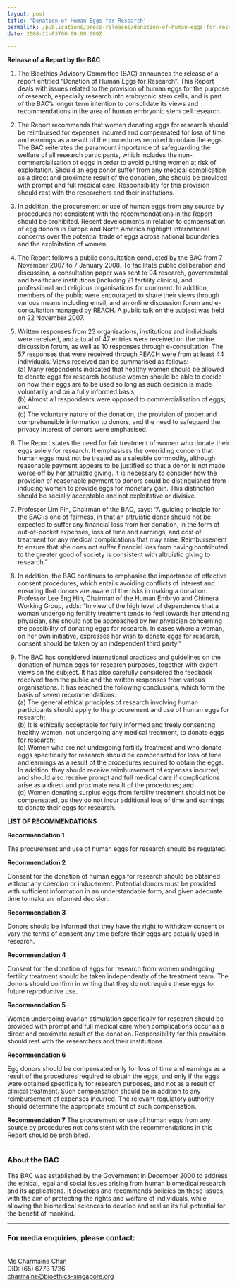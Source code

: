 ```yaml
---
layout: post
title: 'Donation of Human Eggs for Research'
permalink: /publications/press-releases/donation-of-human-eggs-for-research/
date: 2008-11-03T00:00:00.000Z

---
```



**Release of a Report by the BAC**

1. The Bioethics Advisory Committee (BAC) announces the release of a report entitled “Donation of Human Eggs for Research”. This Report deals with issues related to the provision of human eggs for the purpose of research, especially research into embryonic stem cells, and is part of the BAC’s longer term intention to consolidate its views and recommendations in the area of human embryonic stem cell research.

2. The Report recommends that women donating eggs for research should be reimbursed for expenses incurred and compensated for loss of time and earnings as a result of the procedures required to obtain the eggs. The BAC reiterates the paramount importance of safeguarding the welfare of all research participants, which includes the non-commercialisation of eggs in order to avoid putting women at risk of exploitation. Should an egg donor suffer from any medical complication as a direct and proximate result of the donation, she should be provided with prompt and full medical care. Responsibility for this provision should rest with the researchers and their institutions.

3. In addition, the procurement or use of human eggs from any source by procedures not consistent with the recommendations in the Report should be prohibited. Recent developments in relation to compensation of egg donors in Europe and North America highlight international concerns over the potential trade of eggs across national boundaries and the exploitation of women.

4. The Report follows a public consultation conducted by the BAC from 7 November 2007 to 7 January 2008. To facilitate public deliberation and discussion, a consultation paper was sent to 94 research, governmental and healthcare institutions (including 21 fertility clinics), and professional and religious organisations for comment. In addition, members of the public were encouraged to share their views through various means including email, and an online discussion forum and e-consultation managed by REACH. A public talk on the subject was held on 22 November 2007. 

5. Written responses from 23 organisations, institutions and individuals were received, and a total of 47 entries were received on the online discussion forum, as well as 10 responses through e-consultation. The 57 responses that were received through REACH were from at least 44 individuals. Views received can be summarised as follows:
<br>(a) Many respondents indicated that healthy women should be allowed to donate eggs for research because women should be able to decide on how their eggs are to be used so long as such decision is made voluntarily and on a fully informed basis;
<br>(b) Almost all respondents were opposed to commercialisation of eggs; and
<br>(c) The voluntary nature of the donation, the provision of proper and comprehensible information to donors, and the need to safeguard the privacy interest of donors were emphasised.

6. The Report states the need for fair treatment of women who donate their eggs solely for research. It emphasises the overriding concern that human eggs must not be treated as a saleable commodity, although reasonable payment appears to be justified so that a donor is not made worse off by her altruistic giving. It is necessary to consider how the provision of reasonable payment to donors could be distinguished from inducing women to provide eggs for monetary gain. This distinction should be socially acceptable and not exploitative or divisive.

7. Professor Lim Pin, Chairman of the BAC, says: “A guiding principle for the BAC is one of fairness, in that an altruistic donor should not be expected to suffer any financial loss from her donation, in the form of out-of-pocket expenses, loss of time and earnings, and cost of treatment for any medical complications that may arise. Reimbursement to ensure that she does not suffer financial loss from having contributed to the greater good of society is consistent with altruistic giving to research.”
 
8. In addition, the BAC continues to emphasise the importance of effective consent procedures, which entails avoiding conflicts of interest and ensuring that donors are aware of the risks in making a donation. Professor Lee Eng Hin, Chairman of the Human Embryo and Chimera Working Group, adds: “In view of the high level of dependence that a woman undergoing fertility treatment tends to feel towards her attending physician, she should not be approached by her physician concerning the possibility of donating eggs for research. In cases where a woman, on her own initiative, expresses her wish to donate eggs for research, consent should be taken by an independent third party.”

9. The BAC has considered international practices and guidelines on the donation of human eggs for research purposes, together with expert views on the subject. It has also carefully considered the feedback received from the public and the written responses from various organisations. It has reached the following conclusions, which form the basis of seven recommendations:
<br>(a) The general ethical principles of research involving human participants should apply to the procurement and use of human eggs for research;
<br>(b) It is ethically acceptable for fully informed and freely consenting healthy women, not undergoing any medical treatment, to donate eggs for research;
<br>(c) Women who are not undergoing fertility treatment and who donate eggs specifically for research should be compensated for loss of time and earnings as a result of the procedures required to obtain the eggs. In addition, they should receive reimbursement of expenses incurred, and should also receive prompt and full medical care if complications arise as a direct and proximate result of the procedures; and
<br>(d) Women donating surplus eggs from fertility treatment should not be compensated, as they do not incur additional loss of time and earnings to donate their eggs for research.

**LIST OF RECOMMENDATIONS**

**Recommendation 1**

The procurement and use of human eggs for research should be regulated.

**Recommendation 2**

Consent for the donation of human eggs for research should be obtained without any coercion or inducement. Potential donors must be provided with sufficient information in an understandable form, and given adequate time to make an informed decision.

**Recommendation 3**

Donors should be informed that they have the right to withdraw consent or vary the terms of consent any time before their eggs are actually used in research.

**Recommendation 4**

Consent for the donation of eggs for research from women undergoing fertility treatment should be taken independently of the treatment team. The donors should confirm in writing that they do not require these eggs for future reproductive use.

**Recommendation 5**

Women undergoing ovarian stimulation specifically for research should be provided with prompt and full medical care when complications occur as a direct and proximate result of the donation. Responsibility for this provision should rest with the researchers and their institutions.

**Recommendation 6**

Egg donors should be compensated only for loss of time and earnings as a result of the procedures required to obtain the eggs, and only if the eggs were obtained specifically for research purposes, and not as a result of clinical treatment. Such compensation should be in addition to any reimbursement of expenses incurred. The relevant regulatory authority should determine the appropriate amount of such compensation.

**Recommendation 7**
The procurement or use of human eggs from any source by procedures not consistent with the recommendations in this Report should be prohibited.

---

### **About the BAC**

The BAC was established by the Government in December 2000 to address the ethical, legal and social issues arising from human biomedical research and its applications. It develops and recommends policies on these issues, with the aim of protecting the rights and welfare of individuals, while allowing the biomedical sciences to develop and realise its full potential for the benefit of mankind.

---

### **For media enquiries, please contact:**

<br>Ms Charmaine Chan
<br>DID: (65) 6773 1726
<br><charmaine@bioethics-singapore.org>
